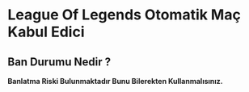 # League Of Legends Otomatik Maç Kabul Edici

## Ban Durumu Nedir ?
**Banlatma Riski Bulunmaktadır Bunu Bilerekten Kullanmalısınız.**
